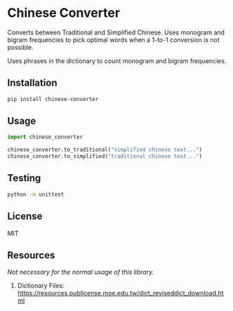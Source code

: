 # Chinese Converter

Converts between Traditional and Simplified Chinese. Uses monogram and bigram frequencies to pick optimal
words when a 1-to-1 conversion is not possible.

Uses phrases in the dictionary to count monogram and bigram frequencies.

## Installation

```bash
pip install chinese-converter
```

## Usage

```python
import chinese_converter

chinese_converter.to_traditional("simplified chinese text...")
chinese_converter.to_simplified("traditional chinese text...")

```

## Testing

```bash
python -m unittest
```

## License

MIT

## Resources

*Not necessary for the normal usage of this library.*

1. Dictionary Files: https://resources.publicense.moe.edu.tw/dict_reviseddict_download.html
